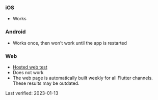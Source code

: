 ### iOS
- Works
  
### Android
- Works once, then won't work until the app is restarted

### Web
- [Hosted web test](https://rexios80.github.io/flutter_autofill_test/stable)
- Does not work
- The web page is automatically built weekly for all Flutter channels. These results may be outdated.

Last verified: 2023-01-13